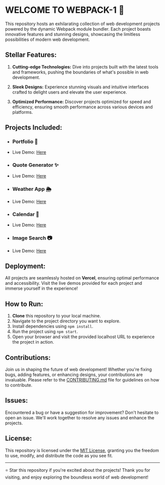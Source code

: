 #  WELCOME TO WEBPACK-1 🚀

This repository hosts an exhilarating collection of web development projects powered by the dynamic Webpack module bundler. Each project boasts innovative features and stunning designs, showcasing the limitless possibilities of modern web development.

## Stellar Features:

1. **Cutting-edge Technologies:** Dive into projects built with the latest tools and frameworks, pushing the boundaries of what's possible in web development.
  
2. **Sleek Designs:** Experience stunning visuals and intuitive interfaces crafted to delight users and elevate the user experience.

3. **Optimized Performance:** Discover projects optimized for speed and efficiency, ensuring smooth performance across various devices and platforms.

## Projects Included:
 - ### Portfolio 💼
 - Live Demo: [Here](#)

 - ### Quote Generator ✨
 - Live Demo: [Here](#)
  
 - ### Weather App 🌦️
 - Live Demo: [Here](#)
  
 - ### Calendar 📅
 - Live Demo: [Here](#)
  
 - ### Image Search 📷
 - Live Demo: [Here](#)

## Deployment:
All projects are seamlessly hosted on **Vercel**, ensuring optimal performance and accessibility. Visit the live demos provided for each project and immerse yourself in the experience!

## How to Run:
1. **Clone** this repository to your local machine.
2. Navigate to the project directory you want to explore.
3. Install dependencies using `npm install`.
4. Run the project using `npm start`.
5. Open your browser and visit the provided localhost URL to experience the project in action.

## Contributions:
Join us in shaping the future of web development! Whether you're fixing bugs, adding features, or enhancing designs, your contributions are invaluable. Please refer to the [CONTRIBUTING.md](CONTRIBUTING.md) file for guidelines on how to contribute.

## Issues:
Encountered a bug or have a suggestion for improvement? Don't hesitate to open an issue. We'll work together to resolve any issues and enhance the projects.

## License:
This repository is licensed under the [MIT License](LICENSE), granting you the freedom to use, modify, and distribute the code as you see fit.

---

⭐️ Star this repository if you're excited about the projects! Thank you for visiting, and enjoy exploring the boundless world of web development!
